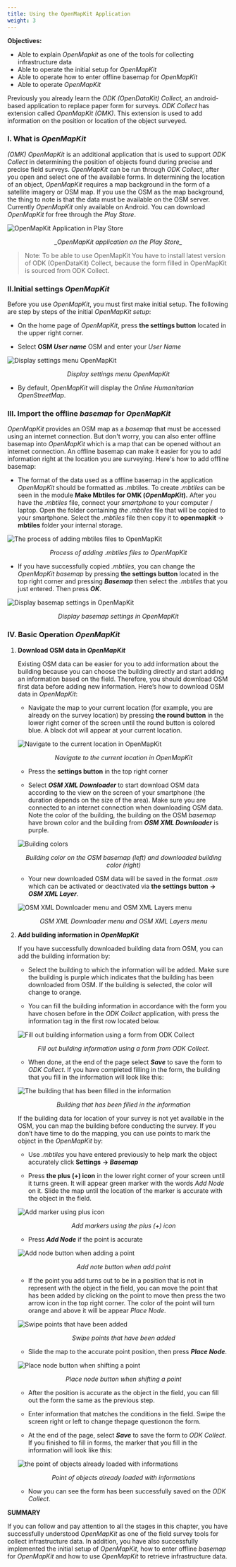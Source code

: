 ```yaml
---
title: Using the OpenMapKit Application
weight: 3
---
```


**Objectives:**


*   Able to explain _OpenMapkit_ as one of the tools for collecting infrastructure data
*   Able to operate the initial setup for _OpenMapKit_
*   Able to operate how to enter offline basemap for _OpenMapKit_
*   Able to operate _OpenMapKit_

Previously you already learn the _ODK (OpenDataKit) Collect,_ an android-based application to replace paper form for surveys. _ODK Collect_ has extension called _OpenMapKit (OMK)_. This extension is used to add information on the position or location of the object surveyed.

### **I. What is _OpenMapKit_**

_(OMK) OpenMapKit_ is an additional application that is used to support _ODK Collect_ in determining the position of objects found during precise and precise field surveys. _OpenMapKit_ can be run through _ODK Collect_, after you open and select one of the available forms. In determining the location of an object, _OpenMapKit_ requires a map background in the form of a satellite imagery or OSM map. If you use the OSM as the map background, the thing to note is that the data must be available on the OSM server. Currently _OpenMapKit_ only available on Android. You can download _OpenMapKit_ for free through the _Play Store_.

![OpenMapKit Application in Play Store](/en/images/01-OSM-Field-Surveyor-Guideliness/03-Menggunakan-Aplikasi-OMK/0301_app_omk.png)
<p align="center"><i>_OpenMapKit application on the Play Store_
</i></p>


>
> Note:
> To be able to use OpenMapKit You have to install latest version of ODK (OpenDataKit) Collect, because the form filled in OpenMapKit is sourced from ODK Collect.
>


### **II.Initial settings _OpenMapKit_**

Before you use _OpenMapKit_, you must first make initial setup. The following are step by steps of the initial _OpenMapKit setup_:



*   On the home page of _OpenMapKit_, press **the settings button** located in the upper right corner.
  
*   Select **OSM _User name_** OSM and enter your _User Name_

![Display settings menu OpenMapKit](/en/images/01-OSM-Field-Surveyor-Guideliness/03-Menggunakan-Aplikasi-OMK/0302_setting_omk.png)
<p align="center"><i>Display settings menu OpenMapKit</i></p>

*   By default, _OpenMapKit_ will display the _Online Humanitarian OpenStreetMap_.

### **III. Import the offline _basemap_ for _OpenMapKit_**

_OpenMapKit_ provides an OSM map as a _basemap_ that must be accessed using an internet connection. But don't worry, you can also enter offline basemap into _OpenMapKit_ which is a map that can be opened without an internet connection. An offline basemap can make it easier for you to add information right at the location you are surveying. Here's how to add offline basemap:



*   The format of the data used as a offline basemap in the application _OpenMapKit_ should be formatted as .mbtiles. To create _.mbtiles_ can be seen in the module **Make Mbtiles for OMK (_OpenMapKit_).** After you have the _.mbtiles_ file, connect your _smartphone_ to your computer / laptop. Open the folder containing _the .mbtiles_ file that will be copied to your smartphone. Select the _.mbtiles_ file then copy it to **openmapkit** → **mbtiles** folder your internal storage.

![The process of adding mbtiles files to OpenMapKit](/en/images/01-OSM-Field-Surveyor-Guideliness/03-Menggunakan-Aplikasi-OMK/0303_omk_mbtiles.png)
<p align="center"><i>Process of adding .mbtiles files to OpenMapKit</i></p>

*   If you have successfully copied _.mbtiles_, you can change the _OpenMapKit basemap_ by pressing **the settings button** located in the top right corner and pressing **_Basemap_** then select the _.mbtiles_ that you just entered. Then press **_OK_**.

![Display basemap settings in OpenMapKit](/en/images/01-OSM-Field-Surveyor-Guideliness/03-Menggunakan-Aplikasi-OMK/0304_omk_basemap.png)
<p align="center"><i>Display basemap settings in OpenMapKit</i></p>

### **IV. Basic Operation _OpenMapKit_**



1. **Download OSM data in _OpenMapKit_**

    Existing OSM data can be easier for you to add information about the building because you can choose the building directly and start adding an information based on the field. Therefore, you should download OSM first data before adding new information. Here’s how to download OSM data in _OpenMapKit_:

   *   Navigate the map to your current location (for example, you are already on the survey location) by pressing **the round button** in the lower right corner of the screen until the round button is colored blue. A black dot will appear at your current location.

    ![Navigate to the current location in OpenMapKit](/en/images/01-OSM-Field-Surveyor-Guideliness/03-Menggunakan-Aplikasi-OMK/0305_omk_location.png)
    <p align="center"><i>Navigate to the current location in OpenMapKit</i></p>

   *   Press the **settings button** in the top right corner

   *   Select **_OSM XML Downloader_** to start download OSM data according to the view on the screen of your smartphone (the duration depends on the size of the area). Make sure you are connected to an internet connection when downloading OSM data. Note the color of the building, the building on the OSM _basemap_ have brown color and the building from **_OSM XML Downloader_** is purple.


    ![Building colors](/en/images/01-OSM-Field-Surveyor-Guideliness/03-Menggunakan-Aplikasi-OMK/0306_warna_bangunan.png)
    <p align="center"><i>Building color on the OSM basemap (left) and downloaded building color (right)</i></p>

   *   Your new downloaded OSM data will be saved in the format _.osm_ which can be activated or deactivated via **the settings button** **→ _OSM XML Layer_**.

    ![OSM XML Downloader menu and OSM XML Layers menu](/en/images/01-OSM-Field-Surveyor-Guideliness/03-Menggunakan-Aplikasi-OMK/0307_xml_layer.png)
    <p align="center"><i>OSM XML Downloader menu and OSM XML Layers menu</i></p>
    

2. **Add building information in _OpenMapKit_**

    If you have successfully downloaded building data from OSM, you can add the building information by:

   *   Select the building to which the information will be added. Make sure the building is purple which indicates that the building has been downloaded from OSM. If the building is selected, the color will change to orange.
  
   *   You can fill the building information in accordance with the form you have chosen before in the _ODK Collect_ application, with press the information tag in the first row located below.

    ![Fill out building information using a form from ODK Collect](/en/images/01-OSM-Field-Surveyor-Guideliness/03-Menggunakan-Aplikasi-OMK/0308_mengisi_form_omk.png)
    <p align="center"><i>Fill out building information using a form from ODK Collect.</i></p>

   *   When done, at the end of the page select **_Save_** to save the form to _ODK Collect_. If you have completed filling in the form, the building that you fill in the information will look like this:

    ![The building that has been filled in the information](/en/images/01-OSM-Field-Surveyor-Guideliness/03-Menggunakan-Aplikasi-OMK/0309_tag_bangunan_omk.png)
    <p align="center"><i>Building that has been filled in the information</i></p>  


    If the building data for location of your survey is not yet available in the OSM, you can map the building before conducting the survey. If you don’t have time to do the mapping, you can use points to mark the object in the _OpenMapKit_ by:

   *   Use _.mbtiles_ you have entered previously to help mark the object accurately click **Settings** **→ _Basemap_**
  
   *   Press **the plus (+) icon** in the lower right corner of your screen until it turns green. It will appear green marker with the words _Add Node_ on it. Slide the map until the location of the marker is accurate with the object in the field.

    ![Add marker using plus icon](/en/images/01-OSM-Field-Surveyor-Guideliness/03-Menggunakan-Aplikasi-OMK/0310_add_node_omk.png)
    <p align="center"><i>Add markers using the plus (+) icon</i></p>

   *   Press **_Add Node_** if the point is accurate

    ![Add node button when adding a point](/en/images/01-OSM-Field-Surveyor-Guideliness/03-Menggunakan-Aplikasi-OMK/0311_tombol_add_node.png)
    <p align="center"><i>Add note button when add point</i></p>

   *   If the point you add turns out to be in a position that is not in represent with the object in the field, you can move the point that has been added by clicking on the point to move then press the two arrow icon in the top right corner. The color of the point will turn orange and above it will be appear _Place Node_.
     
     ![Swipe points that have been added](/en/images/01-OSM-Field-Surveyor-Guideliness/03-Menggunakan-Aplikasi-OMK/0312_menggeser_node.png)
    <p align="center"><i>Swipe points that have been added</i></p>

   *   Slide the map to the accurate point position, then press **_Place Node_**.

    ![Place node button when shifting a point](/en/images/01-OSM-Field-Surveyor-Guideliness/03-Menggunakan-Aplikasi-OMK/0313_place_node.png)
    <p align="center"><i>Place node button when shifting a point</i></p>
    
   *   After the position is accurate as the object in the field, you can fill out the form the same as the previous step.
  
   *   Enter information that matches the conditions in the field. Swipe the screen right or left to change thepage questionon the form.

   *   At the end of the page, select **_Save_** to save the form to _ODK Collect_. If you finished to fill in forms, the marker that you fill in the information will look like this:

    ![the point of objects already loaded with informations](/en/images/01-OSM-Field-Surveyor-Guideliness/03-Menggunakan-Aplikasi-OMK/0314_finished_tag.png)
    <p align="center"><i>Point of objects already loaded with informations</i></p>

   *   Now you can see the form has been successfully saved on the _ODK Collect_.

**SUMMARY**

If you can follow and pay attention to all the stages in this chapter, you have successfully understood _OpenMapKit_ as one of the field survey tools for collect infrastructure data. In addition, you have also successfully implemented the initial setup of _OpenMapKit_, how to enter offline _basemap_ for _OpenMapKit_ and how to use _OpenMapKit_ to retrieve infrastructure data.
